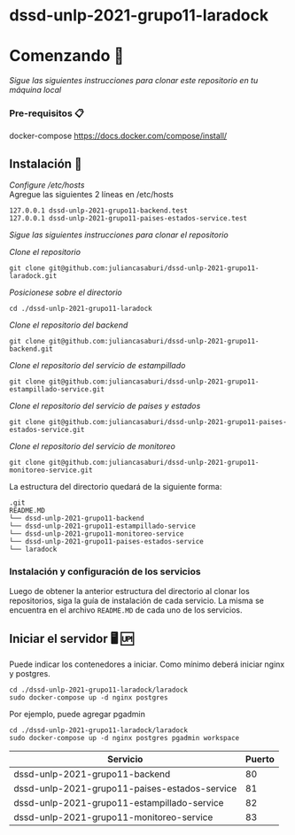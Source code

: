 # dssd-unlp-2021-grupo11-laradock

# Comenzando 🚀

_Sigue las siguientes instrucciones para clonar este repositorio en tu máquina local_

### Pre-requisitos 📋

docker-compose
https://docs.docker.com/compose/install/

## Instalación 🔧

_Configure /etc/hosts_  
Agregue las siguientes 2 líneas en /etc/hosts

```
127.0.0.1 dssd-unlp-2021-grupo11-backend.test
127.0.0.1 dssd-unlp-2021-grupo11-paises-estados-service.test
```

_Sigue las siguientes instrucciones para clonar el repositorio_

_Clone el repositorio_

```
git clone git@github.com:juliancasaburi/dssd-unlp-2021-grupo11-laradock.git
```

_Posicionese sobre el directorio_
```
cd ./dssd-unlp-2021-grupo11-laradock
```

_Clone el repositorio del backend_

```
git clone git@github.com:juliancasaburi/dssd-unlp-2021-grupo11-backend.git
```

_Clone el repositorio del servicio de estampillado_

```
git clone git@github.com:juliancasaburi/dssd-unlp-2021-grupo11-estampillado-service.git
```

_Clone el repositorio del servicio de paises y estados_

```
git clone git@github.com:juliancasaburi/dssd-unlp-2021-grupo11-paises-estados-service.git
```

_Clone el repositorio del servicio de monitoreo_

```
git clone git@github.com:juliancasaburi/dssd-unlp-2021-grupo11-monitoreo-service.git
```

La estructura del directorio quedará de la siguiente forma:

```
.git
README.MD
└── dssd-unlp-2021-grupo11-backend
└── dssd-unlp-2021-grupo11-estampillado-service
└── dssd-unlp-2021-grupo11-monitoreo-service
└── dssd-unlp-2021-grupo11-paises-estados-service
└── laradock
```

### Instalación y configuración de los servicios
Luego de obtener la anterior estructura del directorio al clonar los repositorios, siga la guía de instalación de cada servicio. La misma se encuentra en el archivo ```README.MD``` de cada uno de los servicios.

## Iniciar el servidor 🖥️ 🆙
Puede indicar los contenedores a iniciar. Como mínimo deberá iniciar nginx y postgres.
```
cd ./dssd-unlp-2021-grupo11-laradock/laradock
sudo docker-compose up -d nginx postgres
```

Por ejemplo, puede agregar pgadmin

```
cd ./dssd-unlp-2021-grupo11-laradock/laradock
sudo docker-compose up -d nginx postgres pgadmin workspace
```

| Servicio                                      	| Puerto 	|
|-----------------------------------------------	|--------	|
| dssd-unlp-2021-grupo11-backend                	| 80     	|
| dssd-unlp-2021-grupo11-paises-estados-service 	| 81     	|
| dssd-unlp-2021-grupo11-estampillado-service   	| 82     	|
| dssd-unlp-2021-grupo11-monitoreo-service   	    | 83    	|


